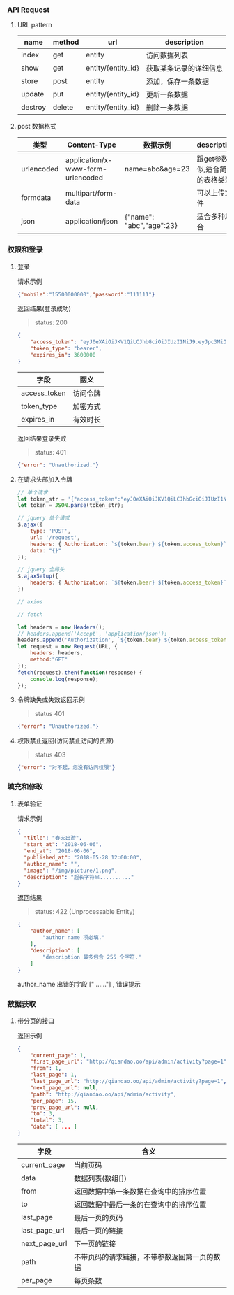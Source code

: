 ### API Request 

1. URL pattern

   | name    | method | url                | description            |
   | ------- | ------ | ------------------ | ---------------------- |
   | index   | get    | entity             | 访问数据列表           |
   | show    | get    | entity/{entity_id} | 获取某条记录的详细信息 |
   | store   | post   | entity             | 添加，保存一条数据     |
   | update  | put    | entity/{entity_id} | 更新一条数据           |
   | destroy | delete | entity/{entity_id} | 删除一条数据           |

2. post 数据格式

   | 类型       | Content-Type                      | 数据示例                 | description                      |
   | ---------- | --------------------------------- | ------------------------ | -------------------------------- |
   | urlencoded | application/x-www-form-urlencoded | name=abc&age=23          | 跟get参数类似,适合简单的表格类型 |
   | formdata   | multipart/form-data               |                          | 可以上传文件                     |
   | json       | application/json                  | {"name": "abc","age":23} | 适合多种场合                     |

   

   

### 权限和登录

1. 登录

   请求示例

   ```json
   {"mobile":"15500000000","password":"111111"}
   ```

   

   返回结果(登录成功)

   > status: 200

   ```json
   {
       "access_token": "eyJ0eXAiOiJKV1QiLCJhbGciOiJIUzI1NiJ9.eyJpc3MiOiJodHRwOlwvXC9xaWFuZGFvLm9vXC9hcGlcL2FkbWluXC9sb2dpbiIsImlhdCI6MTUyNTUwNDA3MywiZXhwIjoxNTI5MTA0MDczLCJuYmYiOjE1MjU1MDQwNzMsImp0aSI6ImNMQzdXOUpFeUhMYUNCR1ciLCJzdWIiOjEsInBydiI6ImIyN2JlZTIzYmFmNTQyOWY1YjlhMjE2OTZmZGUwM2MyNzcwNDRlYTUifQ.Zcj-dPU-APsqUJSrEwbalTTI9SqeiJyuKkM2xWETBBg",
       "token_type": "bearer",
       "expires_in": 3600000
   }
   ```

   | 字段         | 函义     |
   | ------------ | -------- |
   | access_token | 访问令牌 |
   | token_type   | 加密方式 |
   | expires_in   | 有效时长 |

   返回结果登录失败

   > status: 401

   ```json
   {"error": "Unauthorized."}
   ```

2. 在请求头部加入令牌

   ```javascript
   // 单个请求
   let token_str = '{"access_token":"eyJ0eXAiOiJKV1QiLCJhbGciOiJIUzI1NiJ9.eyJpc3MiOiJodHRwOlwvXC9xaWFuZGFvLm9vXC9hcGlcL2FkbWluXC9sb2dpbiIsImlhdCI6MTUyNTUwNDA3MywiZXhwIjoxNTI5MTA0MDczLCJuYmYiOjE1MjU1MDQwNzMsImp0aSI6ImNMQzdXOUpFeUhMYUNCR1ciLCJzdWIiOjEsInBydiI6ImIyN2JlZTIzYmFmNTQyOWY1YjlhMjE2OTZmZGUwM2MyNzcwNDRlYTUifQ.Zcj-dPU-APsqUJSrEwbalTTI9SqeiJyuKkM2xWETBBg","token_type": "bearer","expires_in": 3600000}';
   let token = JSON.parse(token_str);
   
   // jquery 单个请求
   $.ajax({
       type: 'POST',
       url: '/request',
       headers: { Authorization: `${token.bear} ${token.access_token}` },
       data: "{}"
   });
   
   // jquery 全局头
   $.ajaxSetup({
       headers: { Authorization: `${token.bear} ${token.access_token}` },
   })
   
   // axios
   
   // fetch
   
   let headers = new Headers();
   // headers.append('Accept', 'application/json'); 
   headers.append('Authorization', `${token.bear} ${token.access_token}`); 
   let request = new Request(URL, {
       headers: headers,
       method:"GET"
   });
   fetch(request).then(function(response) { 
       console.log(response);
   });
   
   ```

3. 令牌缺失或失效返回示例  

   > status 401

   ```json
   {"error": "Unauthorized."}
   ```

   

4. 权限禁止返回(访问禁止访问的资源)

   > status 403

   ```json
   {"error": "对不起，您没有访问权限"}
   ```
   


### 填充和修改

 1. 表单验证

    请求示例

    ```json
    {
      "title": "春天出游",
      "start_at": "2018-06-06",
      "end_at": "2018-06-06",
      "published_at": "2018-05-28 12:00:00",
      "author_name": "",
      "image": "/img/picture/1.png",
      "description": "超长字符串.........."
    }
    ```

    返回结果

    > status: 422 (Unprocessable Entity)

    ```json
    {
        "author_name": [
            "author name 项必填."
        ],
        "description": [
            "description 最多包含 255 个字符."
        ]
    }
    ```

    author_name 出错的字段  [" ......"] , 错误提示

    

    


### 数据获取

1. 带分页的接口

   返回示例

   ```json
   {
       "current_page": 1,
       "first_page_url": "http://qiandao.oo/api/admin/activity?page=1",
       "from": 1,
       "last_page": 1,
       "last_page_url": "http://qiandao.oo/api/admin/activity?page=1",
       "next_page_url": null,
       "path": "http://qiandao.oo/api/admin/activity",
       "per_page": 15,
       "prev_page_url": null,
       "to": 3,
       "total": 3,
       "data": [ ... ]
   }
   ```
   | 字段          | 含义                                         |
   | ------------- | -------------------------------------------- |
   | current_page  | 当前页码                                     |
   | data          | 数据列表(数组[])                             |
   | from          | 返回数据中第一条数据在查询中的排序位置       |
   | to            | 返回数据中最后一条的在查询中的排序位置       |
   | last_page     | 最后一页的页码                               |
   | last_page_url | 最后一页的链接                               |
   | next_page_url | 下一页的链接                                 |
   | path          | 不带页码的请求链接，不带参数返回第一页的数据 |
   | per_page      | 每页条数                                     |



